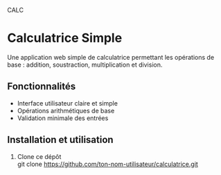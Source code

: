 CALC
# Calculatrice Simple

Une application web simple de calculatrice permettant les opérations de base : addition, soustraction, multiplication et division.

## Fonctionnalités

- Interface utilisateur claire et simple
- Opérations arithmétiques de base
- Validation minimale des entrées

## Installation et utilisation

1. Clone ce dépôt  
git clone https://github.com/ton-nom-utilisateur/calculatrice.git
